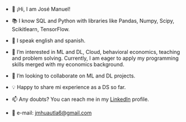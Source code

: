 - 👋 ¡Hi, I am José Manuel!
- 📚 I know SQL and Python with libraries like Pandas, Numpy, Scipy, Scikitlearn, TensorFlow. 
- 📣 I speak english and spanish. 
- 👀 I’m interested in ML and DL, Cloud, behavioral economics, teaching and problem solving. Currently, I am eager to apply my programming skills merged with my economics background.
- 💞️ I’m looking to collaborate on ML and DL projects.
- 💡 Happy to share mi experience as a DS so far.

- 📫 Any doubts? You can reach me in my [LinkedIn](www.linkedin.com/in/josé-manuel-huautla-ortiz) profile.
- 📧 e-mail: jmhuautla6@gmail.com


 
<!---
JMhuautla/JMhuautla is a ✨ special ✨ repository because its `README.md` (this file) appears on your GitHub profile.
You can click the Preview link to take a look at your changes.
--->
